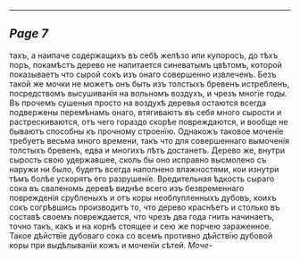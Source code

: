 

---
*Page 7*
---

тахъ, а наипаче содержащихъ въ себѣ желѣзо или купоросъ, до тѣхъ поръ, покамѣстъ дерево не напитается синеватымъ цвѣтомъ, которой показываетъ что сырой сокъ изъ онаго совершенно извлеченъ. Безъ такой же мочки не можетъ онъ быть изъ толстыхъ бревенъ истребленъ, посредствомъ высушиванїя на вольномъ воздухъ, и чрезъ многїе годы. Въ прочемъ сушеныя просто на воздухѣ деревья остаются всегда подвержены перемѣнамъ онаго, втягиваютъ въ себя много сырости и растрескиваются, отъ чего гораздо скорѣе повреждаются, и вообще не бываютъ способны къ прочному строенїю.
Однакожъ таковое моченїе требуетъ весьма много времени, такъ что для совершеннаго вымоченїя толстыхъ бревенъ, едва и многихъ лѣтъ достанетъ. Дерево же, внутри сырость свою удержавшее, сколь бы оно исправно высмолено съ наружи ни было, будетъ всегда наполнено влажностями, кои изнутри тѣмъ болѣе ускорятъ его разрушенїе. Вредительная ѣдкость сыраго сока въ сваленомъ деревѣ виднѣе всего изъ безвременнаго поврежденїя срубленыхъ и отъ коры необлупленныхъ дубовъ, коихъ сокъ согрѣвшись производитъ то, что дерево краснѣетъ и столько въ составѣ своемъ повреждается, что чрезъ два года гнить начинаетъ, точно такъ, какъ и на корнѣ стоящее и сею же порчею зараженное. Такое дѣйствїе дубоваго сока со всемъ противно дѣйствїю дубовой коры при выдѣлыванїи кожъ и моченїи сѣтей.
*Моче-*